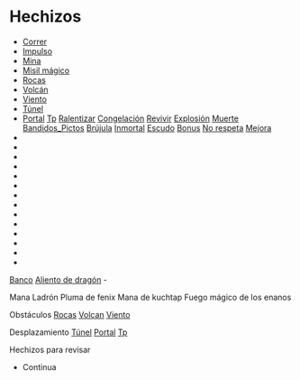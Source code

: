 # Hechizos

- [Correr](Hechizos/Correr)
- [Impulso](Hechizos/Impulso)
- [Mina](Hechizos/Mina)
- [Misil mágico](Hechizos/Misil_magico)
- [Rocas](Hechizos/Rocas.md)
- [Volcán](Hechizos/Volcan.md)
- [Viento](Hechizos/Viento.md)
- [Túnel](Hechizos/Tunel.md)
- [Portal](Hechizos/Portal.md)
[Tp](Hechizos/Tp.md)
[Ralentizar](Hechizos/Ralentizar.md)
[Congelación](Hechizos/Congelacion.md)
[Revivir](Revivir.md)
[Explosión](Hechizos/Explosión.md)
[Muerte](Hechizos/Muerte.md)
[Bandidos_Pictos](Hechizos/Bandidos_Pictos.md)
[Brújula](Elementos/Brujula.md)
[Inmortal](Hechizos/Inmortal.md)
[Escudo](Hechizos/Escudo.md)
[Bonus](Hechizos/Bonus.md)
[No respeta](Hechizos/No_respeta.md)
[Mejora](Hechizos/Mejora.md)
-
-
-
-
-
-
-
-
-
-
-
-
-
-

[Banco](Hechizos/Banco)
[Aliento de dragón](Hechizos/Aliento_de_dragon.md) -

Mana 
Ladrón
Pluma de fenix
Mana de kuchtap
Fuego mágico de los enanos


Obstáculos
[Rocas](Hechizos/Rocas.md)
[Volcan](Hechizos/Volcan.md)
[Viento](Hechizos/Viento.md)


Desplazamiento
[Túnel](Hechizos/Tunel.md)
[Portal](Hechizos/Portal.md)
[Tp](Hechizos/Tp.md)





Hechizos para revisar 
- Continua 


<!--
Para que sirven lo hechizos?

Los hechizos sirven para que el juego sea menos predecible, mas caótico. De esa forma, el juego es mas divertido por que la estrategia se forma en función de los hechizos que al estar disponibles para todos, hay prisa por activarlo antes que el resto.

Siempre puedes hacer los tuyos propios y ponerlos en GitHub para toda la comunidad.
-->